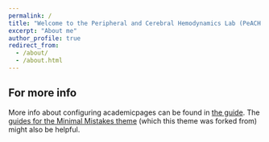 ```yaml
---
permalink: /
title: "Welcome to the Peripheral and Cerebral Hemodynamics Lab (PeACH Lab"
excerpt: "About me"
author_profile: true
redirect_from: 
  - /about/
  - /about.html
---
```



For more info
------
More info about configuring academicpages can be found in [the guide](https://academicpages.github.io/markdown/). The [guides for the Minimal Mistakes theme](https://mmistakes.github.io/minimal-mistakes/docs/configuration/) (which this theme was forked from) might also be helpful.
